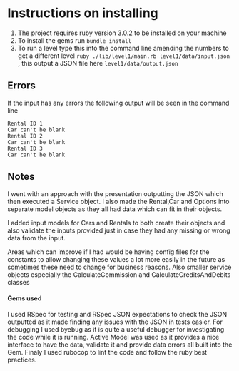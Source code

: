 # Instructions on installing
1. The project requires ruby version 3.0.2 to be installed on your machine
2. To install the gems run `bundle install`
3. To run a level type this into the command line amending the numbers to get a different level  `ruby ./lib/level1/main.rb level1/data/input.json` , this output a JSON file here `level1/data/output.json`

## Errors
If the input has any errors the following output will be seen in the command line
```
Rental ID 1
Car can't be blank
Rental ID 2
Car can't be blank
Rental ID 3
Car can't be blank
```

## Notes
I went with an approach with the presentation outputting the JSON which then executed a Service object. I also made the Rental,Car and Options into separate model objects as they all had data which can fit in their objects. 

I added input models for Cars and Rentals to both create their objects and also validate the inputs provided just in case they had any missing or wrong data from the input.

Areas which can improve if I had would be having config files for the constants to allow changing these values a lot more easily in the future as sometimes these need to change for business reasons.
Also smaller service objects especially the CalculateCommission and CalculateCreditsAndDebits classes

#### Gems used
I used RSpec for testing and RSpec JSON expectations to check the JSON outputted as it made finding any issues with the JSON in tests easier.
For debugging I used byebug as it is quite a useful debugger for investigating the code while it is running.
Active Model was used as it provides a nice interface to have the data, validate it and provide data errors all built into the Gem.
Finaly I used rubocop to lint the code and follow the ruby best practices.
